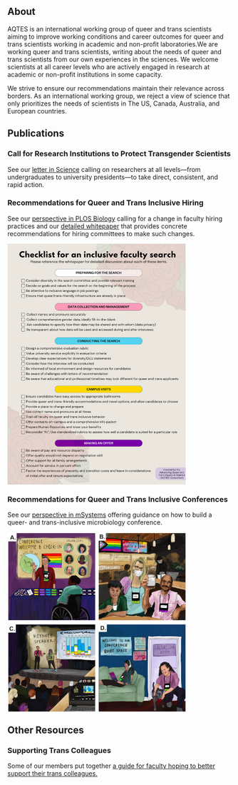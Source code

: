 ## About

AQTES is an international working group of queer and trans scientists aiming to improve working conditions and career outcomes for queer and trans scientists working in academic and non-profit laboratories.We are working queer and trans scientists, writing about the needs of queer and trans scientists from our own experiences in the sciences. We welcome scientists at all career levels who are actively engaged in research at academic or non-profit institutions in some capacity.

We strive to ensure our recommendations maintain their relevance across borders. As an international working group, we reject a view of science that only prioritizes the needs of scientists in The US, Canada, Australia, and European countries. 

## Publications

### Call for Research Institutions to Protect Transgender Scientists

See our [letter in Science](https://doi.org/10.1126/science.ady0962) calling on researchers at all levels—from undergraduates to university presidents—to take direct, consistent, and rapid action.

### Recommendations for Queer and Trans Inclusive Hiring

See our [perspective in PLOS Biology](https://doi.org/10.1371/journal.pbio.3002919) calling for a change in faculty hiring practices and our [detailed whitepaper](https://doi.org/10.32942/X2J310) that provides concrete recommendations for hiring committees to make such changes. 

<img align="center" src="/checklist.png" width="400px"> 

### Recommendations for Queer and Trans Inclusive Conferences

See our [perspective in mSystems](https://doi.org/10.1128/msystems.00433-23) offering guidance on how to build a queer- and trans-inclusive microbiology conference.

<img align="center" src="/QT.png" width="400px"> 

## Other Resources

### Supporting Trans Colleagues

Some of our members put together [a guide for faculty hoping to better support their trans colleagues.](https://AdvancingQueerAndTransEquityInScience.github.io/HowtoSupportTransColleagues.pdf)
